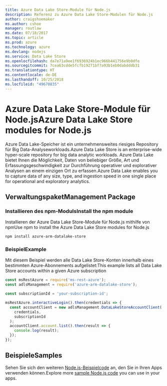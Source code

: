 ```yaml
---
title: Azure Data Lake Store-Module für Node.js
description: Referenz zu Azure Data Lake Store-Modulen für Node.js
author: craigshoemaker
ms.author: cshoe
manager: routlaw
ms.date: 07/18/2017
ms.topic: article
ms.prod: azure
ms.technology: azure
ms.devlang: nodejs
ms.service: Data Lake Store
ms.openlocfilehash: da7e71a9ee1f6936924b1ec966b441756e9b0dfe
ms.sourcegitcommit: 7cea63cdde5fcfb19271bf7a93b1eb0dabdddb31
ms.translationtype: HT
ms.contentlocale: de-DE
ms.lasthandoff: 10/25/2018
ms.locfileid: "49670835"
---
```

# <a name="azure-data-lake-store-modules-for-nodejs"></a><span data-ttu-id="ce59c-103">Azure Data Lake Store-Module für Node.js</span><span class="sxs-lookup"><span data-stu-id="ce59c-103">Azure Data Lake Store modules for Node.js</span></span>

<span data-ttu-id="ce59c-104">Azure Data Lake-Speicher ist ein unternehmensweites riesiges Repository für Big Data-Analyseworkloads.</span><span class="sxs-lookup"><span data-stu-id="ce59c-104">Azure Data Lake Store is an enterprise-wide hyper-scale repository for big data analytic workloads.</span></span> <span data-ttu-id="ce59c-105">Azure Data Lake bietet Ihnen die Möglichkeit, Daten von beliebiger Größe, Art und Erfassungsgeschwindigkeit zur Durchführung operativer und explorativer Analysen an einem einzigen Ort zu erfassen.</span><span class="sxs-lookup"><span data-stu-id="ce59c-105">Azure Data Lake enables you to capture data of any size, type, and ingestion speed in one single place for operational and exploratory analytics.</span></span>

## <a name="management-package"></a><span data-ttu-id="ce59c-106">Verwaltungspaket</span><span class="sxs-lookup"><span data-stu-id="ce59c-106">Management Package</span></span>

### <a name="install-the-npm-module"></a><span data-ttu-id="ce59c-107">Installieren des npm-Moduls</span><span class="sxs-lookup"><span data-stu-id="ce59c-107">Install the npm module</span></span>

<span data-ttu-id="ce59c-108">Installieren der Azure Data Lake Store-Module für Node.js mithilfe von npm</span><span class="sxs-lookup"><span data-stu-id="ce59c-108">Use npm to install the Azure Data Lake Store modules for Node.js</span></span>

```bash
npm install azure-arm-datalake-store
```

### <a name="example"></a><span data-ttu-id="ce59c-109">Beispiel</span><span class="sxs-lookup"><span data-stu-id="ce59c-109">Example</span></span>

<span data-ttu-id="ce59c-110">Mit diesem Beispiel werden alle Data Lake Store-Konten innerhalb eines bestimmten Azure-Abonnements aufgelistet:</span><span class="sxs-lookup"><span data-stu-id="ce59c-110">This example lists all Data Lake Store accounts within a given Azure subscription</span></span>

```javascript
const msRestAzure = require('ms-rest-azure');
const adlsManagement = require('azure-arm-datalake-store');

const subscriptionId = 'your-subscription-id';

msRestAzure.interactiveLogin().then(credentials => {
  const accountClient = new adlsManagement.DataLakeStoreAccountClient(
    credentials,
    subscriptionId
  );
  accountClient.account.list().then(result => {
    console.log(result);
  });
});
```

## <a name="samples"></a><span data-ttu-id="ce59c-111">Beispiele</span><span class="sxs-lookup"><span data-stu-id="ce59c-111">Samples</span></span>

<span data-ttu-id="ce59c-112">Sehen Sie sich den weiteren [Node.js-Beispielcode](https://azure.microsoft.com/resources/samples/?platform=nodejs) an, den Sie in Ihren Apps verwenden können.</span><span class="sxs-lookup"><span data-stu-id="ce59c-112">Explore more [sample Node.js code](https://azure.microsoft.com/resources/samples/?platform=nodejs) you can use in your apps.</span></span>
